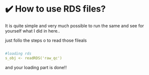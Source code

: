 # ✔️ How to use RDS files?

It is quite simple and very much possible to run the same and see for yourself what I did in here..

just follo the steps o to read those fileals


~~~yaml annotate

#loading rds
s_obj <- readRDS('raw_qc')

~~~


and your loading part is done!!
